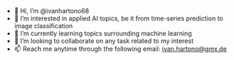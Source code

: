 - 👋 Hi, I’m @ivanhartono68
- 👀 I’m interested in applied AI topics, be it from time-series prediction to image classification
- 🌱 I’m currently learning topics surrounding machine learning
- 💞️ I’m looking to collaborate on any task related to my interest
- 📫 Reach me anytime through the following email: ivan.hartono@gmx.de

<!---
ivanhartono68/ivanhartono68 is a ✨ special ✨ repository because its `README.md` (this file) appears on your GitHub profile.
You can click the Preview link to take a look at your changes.
--->
